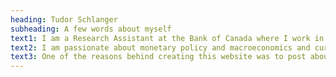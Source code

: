 ```yaml
---
heading: Tudor Schlanger
subheading: A few words about myself 
text1: I am a Research Assistant at the Bank of Canada where I work in the Model Development division of the Canadian Economic Analysis department. 
text2: I am passionate about monetary policy and macroeconomics and curious about the art of modelling to understand fundamental dynamics in the economy. 
text3: One of the reasons behind creating this website was to post about my interests, thoughts and ideas on a diverse array of topics, all united by a common economic flavour. I invite you to go to my blog and engage with these ideas in the comments section or even share them!
---
```

  